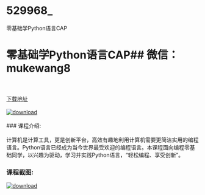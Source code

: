 # 529968_
零基础学Python语言CAP
# 零基础学Python语言CAP## 微信：mukewang8
<br/></br>[下载地址](http://www.36tz.cn/article/529968 "下载地址")
<br/></br>[![download](http://36tz.cn/muke_img/2020_01_1-50.png "下载地址")](http://www.36tz.cn/article/529968 "下载地址")
<br/></br>### 课程介绍:<br/></br>计算机是计算工具，更是创新平台，高效有趣地利用计算机需要更简洁实用的编程语言。Python语言已经成为当今世界最受欢迎的编程语言。本课程面向编程零基础同学，以兴趣为驱动，学习并实践Python语言，“轻松编程、享受创新”。

### 课程截图:
[![download](http://36tz.cn/muke_img/2020_01_11-52.png "下载地址")](http://www.36tz.cn/article/529968 "下载地址")
